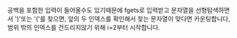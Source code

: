 공백을 포함한 입력이 들어올수도 있기때문에 fgets로 입력받고
문자열을 선형탐색하면서 ')'또는 '('를 찾으면,
앞의 두 인덱스를 확인해서 찾는 문자열이 맞다면 카운팅합니다,
범위 밖의 인덱스를 건드리지않기 위해 i=2부터 시작합니다.